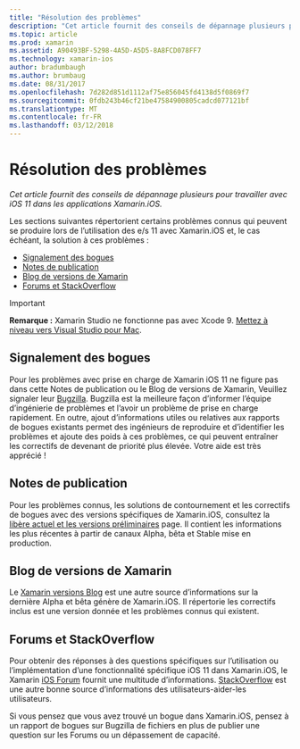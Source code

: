```yaml
---
title: "Résolution des problèmes"
description: "Cet article fournit des conseils de dépannage plusieurs pour travailler avec iOS 11 dans les applications Xamarin.iOS."
ms.topic: article
ms.prod: xamarin
ms.assetid: A90493BF-5298-4A5D-A5D5-8A8FCD078FF7
ms.technology: xamarin-ios
author: bradumbaugh
ms.author: brumbaug
ms.date: 08/31/2017
ms.openlocfilehash: 7d282d851d1112af75e856045fd4138d5f0869f7
ms.sourcegitcommit: 0fdb243b46cf21be47584900805cadcd077121bf
ms.translationtype: MT
ms.contentlocale: fr-FR
ms.lasthandoff: 03/12/2018
---
```

# <a name="troubleshooting"></a>Résolution des problèmes

_Cet article fournit des conseils de dépannage plusieurs pour travailler avec iOS 11 dans les applications Xamarin.iOS._

Les sections suivantes répertorient certains problèmes connus qui peuvent se produire lors de l’utilisation des e/s 11 avec Xamarin.iOS et, le cas échéant, la solution à ces problèmes :

- [Signalement des bogues](#Reporting-Bugs)
- [Notes de publication](#Release-Notes)
- [Blog de versions de Xamarin](#Xamarin-Releases-Blog)
- [Forums et StackOverflow](#Forums-and-StackOverflow)

> [!IMPORTANT]
> **Remarque :** Xamarin Studio ne fonctionne pas avec Xcode 9.
> [Mettez à niveau vers Visual Studio pour Mac](https://www.visualstudio.com/vs/).

<a name="Reporting-Bugs" />

## <a name="reporting-bugs"></a>Signalement des bogues

Pour les problèmes avec prise en charge de Xamarin iOS 11 ne figure pas dans cette Notes de publication ou le Blog de versions de Xamarin, Veuillez signaler leur [Bugzilla](https://bugzilla.xamarin.com/enter_bug.cgi?product=iOS). Bugzilla est la meilleure façon d’informer l’équipe d’ingénierie de problèmes et l’avoir un problème de prise en charge rapidement. En outre, ajout d’informations utiles ou relatives aux rapports de bogues existants permet des ingénieurs de reproduire et d’identifier les problèmes et ajoute des poids à ces problèmes, ce qui peuvent entraîner les correctifs de devenant de priorité plus élevée. Votre aide est très apprécié !

<a name="Release-Notes" />

## <a name="release-notes"></a>Notes de publication

Pour les problèmes connus, les solutions de contournement et les correctifs de bogues avec des versions spécifiques de Xamarin.iOS, consultez la [libère actuel et les versions préliminaires](https://developer.xamarin.com/releases/current/) page. Il contient les informations les plus récentes à partir de canaux Alpha, bêta et Stable mise en production.

<a name="Xamarin-Releases-Blog" />

## <a name="xamarin-releases-blog"></a>Blog de versions de Xamarin

Le [Xamarin versions Blog](https://releases.xamarin.com/) est une autre source d’informations sur la dernière Alpha et bêta génère de Xamarin.iOS. Il répertorie les correctifs inclus est une version donnée et les problèmes connus qui existent.

<a name="Forums-and-StackOverflow" />

## <a name="forums-and-stackoverflow"></a>Forums et StackOverflow

Pour obtenir des réponses à des questions spécifiques sur l’utilisation ou l’implémentation d’une fonctionnalité spécifique iOS 11 dans Xamarin.iOS, le Xamarin [iOS Forum](http://forums.xamarin.com/categories/ios) fournit une multitude d’informations. [StackOverflow](http://stackoverflow.com/search?tab=newest&q=xamarin) est une autre bonne source d’informations des utilisateurs-aider-les utilisateurs.

Si vous pensez que vous avez trouvé un bogue dans Xamarin.iOS, pensez à un rapport de bogues sur Bugzilla de fichiers en plus de publier une question sur les Forums ou un dépassement de capacité.

